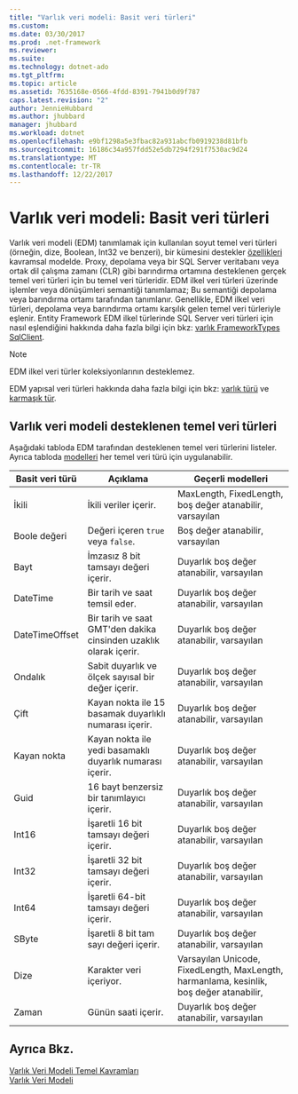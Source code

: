 ```yaml
---
title: "Varlık veri modeli: Basit veri türleri"
ms.custom: 
ms.date: 03/30/2017
ms.prod: .net-framework
ms.reviewer: 
ms.suite: 
ms.technology: dotnet-ado
ms.tgt_pltfrm: 
ms.topic: article
ms.assetid: 7635168e-0566-4fdd-8391-7941b0d9f787
caps.latest.revision: "2"
author: JennieHubbard
ms.author: jhubbard
manager: jhubbard
ms.workload: dotnet
ms.openlocfilehash: e9bf1298a5e3fbac82a931abcfb0919238d81bfb
ms.sourcegitcommit: 16186c34a957fdd52e5db7294f291f7530ac9d24
ms.translationtype: MT
ms.contentlocale: tr-TR
ms.lasthandoff: 12/22/2017
---
```

# <a name="entity-data-model-primitive-data-types"></a>Varlık veri modeli: Basit veri türleri
Varlık veri modeli (EDM) tanımlamak için kullanılan soyut temel veri türleri (örneğin, dize, Boolean, Int32 ve benzeri), bir kümesini destekler [özellikleri](../../../../docs/framework/data/adonet/property.md) kavramsal modelde. Proxy, depolama veya bir SQL Server veritabanı veya ortak dil çalışma zamanı (CLR) gibi barındırma ortamına desteklenen gerçek temel veri türleri için bu temel veri türleridir. EDM ilkel veri türleri üzerinde işlemler veya dönüşümleri semantiği tanımlamaz; Bu semantiği depolama veya barındırma ortamı tarafından tanımlanır. Genellikle, EDM ilkel veri türleri, depolama veya barındırma ortamı karşılık gelen temel veri türleriyle eşlenir. Entity Framework EDM ilkel türlerinde SQL Server veri türleri için nasıl eşlendiğini hakkında daha fazla bilgi için bkz: [varlık FrameworkTypes SqlClient](../../../../docs/framework/data/adonet/ef/sqlclient-for-ef-types.md).  
  
> [!NOTE]
>  EDM ilkel veri türler koleksiyonlarının desteklemez.  
  
 EDM yapısal veri türleri hakkında daha fazla bilgi için bkz: [varlık türü](../../../../docs/framework/data/adonet/entity-type.md) ve [karmaşık tür](../../../../docs/framework/data/adonet/complex-type.md).  
  
## <a name="primitive-data-types-supported-in-the-entity-data-model"></a>Varlık veri modeli desteklenen temel veri türleri  
 Aşağıdaki tabloda EDM tarafından desteklenen temel veri türlerini listeler. Ayrıca tabloda [modelleri](../../../../docs/framework/data/adonet/facet.md) her temel veri türü için uygulanabilir.  
  
|Basit veri türü|Açıklama|Geçerli modelleri|  
|-------------------------|-----------------|-----------------------|  
|İkili|İkili veriler içerir.|MaxLength, FixedLength, boş değer atanabilir, varsayılan|  
|Boole değeri|Değeri içeren `true` veya `false`.|Boş değer atanabilir, varsayılan|  
|Bayt|İmzasız 8 bit tamsayı değeri içerir.|Duyarlık boş değer atanabilir, varsayılan|  
|DateTime|Bir tarih ve saat temsil eder.|Duyarlık boş değer atanabilir, varsayılan|  
|DateTimeOffset|Bir tarih ve saat GMT'den dakika cinsinden uzaklık olarak içerir.|Duyarlık boş değer atanabilir, varsayılan|  
|Ondalık|Sabit duyarlık ve ölçek sayısal bir değer içerir.|Duyarlık boş değer atanabilir, varsayılan|  
|Çift|Kayan nokta ile 15 basamak duyarlıklı numarası içerir.|Duyarlık boş değer atanabilir, varsayılan|  
|Kayan nokta|Kayan nokta ile yedi basamaklı duyarlık numarası içerir.|Duyarlık boş değer atanabilir, varsayılan|  
|Guid|16 bayt benzersiz bir tanımlayıcı içerir.|Duyarlık boş değer atanabilir, varsayılan|  
|Int16|İşaretli 16 bit tamsayı değeri içerir.|Duyarlık boş değer atanabilir, varsayılan|  
|Int32|İşaretli 32 bit tamsayı değeri içerir.|Duyarlık boş değer atanabilir, varsayılan|  
|Int64|İşaretli 64-bit tamsayı değeri içerir.|Duyarlık boş değer atanabilir, varsayılan|  
|SByte|İşaretli 8 bit tam sayı değeri içerir.|Duyarlık boş değer atanabilir, varsayılan|  
|Dize|Karakter veri içeriyor.|Varsayılan Unicode, FixedLength, MaxLength, harmanlama, kesinlik, boş değer atanabilir,|  
|Zaman|Günün saati içerir.|Duyarlık boş değer atanabilir, varsayılan|  
  
## <a name="see-also"></a>Ayrıca Bkz.  
 [Varlık Veri Modeli Temel Kavramları](../../../../docs/framework/data/adonet/entity-data-model-key-concepts.md)  
 [Varlık Veri Modeli](../../../../docs/framework/data/adonet/entity-data-model.md)

